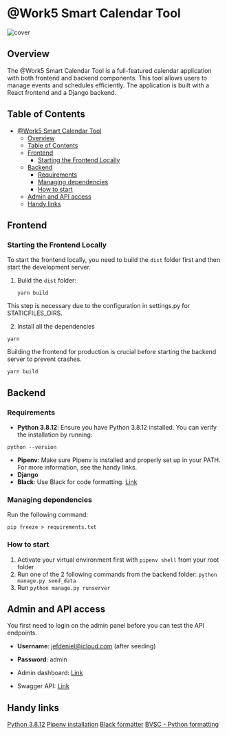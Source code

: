 # @Work5 Smart Calendar Tool

![cover](https://restomanager.net/wp-content/uploads/2024/06/readme.png)

## Overview

The @Work5 Smart Calendar Tool is a full-featured calendar application with both frontend and backend components. This tool allows users to manage events and schedules efficiently. The application is built with a React frontend and a Django backend.

## Table of Contents

- [@Work5 Smart Calendar Tool](#work5-smart-calendar-tool)
  - [Overview](#overview)
  - [Table of Contents](#table-of-contents)
  - [Frontend](#frontend)
    - [Starting the Frontend Locally](#starting-the-frontend-locally)
  - [Backend](#backend)
    - [Requirements](#requirements)
    - [Managing dependencies](#managing-dependencies)
    - [How to start](#how-to-start)
  - [Admin and API access](#admin-and-api-access)
  - [Handy links](#handy-links)

## Frontend

### Starting the Frontend Locally

To start the frontend locally, you need to build the `dist` folder first and then start the development server.

1. Build the `dist` folder:

   `yarn build `

This step is necessary due to the configuration in settings.py for STATICFILES_DIRS.

2. Install all the dependencies

`yarn`

Building the frontend for production is crucial before starting the backend server to prevent crashes.

`yarn build`

## Backend

### Requirements

- **Python 3.8.12**: Ensure you have Python 3.8.12 installed. You can verify the installation by running:

`python --version`

- **Pipenv**: Make sure Pipenv is installed and properly set up in your PATH. For more information, see the handy links.
- **Django**
- **Black**: Use Black for code formatting. [Link](https://github.com/psf/black)

### Managing dependencies

Run the following command:

`pip freeze > requirements.txt`

### How to start

1. Activate your virtual environment first with `pipenv shell` from your root folder
2. Run one of the 2 following commands from the backend folder: `python manage.py seed_data`
3. Run `python manage.py runserver`

## Admin and API access

You first need to login on the admin panel before you can test the API endpoints.

- **Username**: jefdeniel@icloud.com (after seeding)
- **Password**: admin

- Admin dashboard: [Link](http://localhost:8000/admin)
- Swagger API: [Link](http://localhost:8000/swagger)

## Handy links

[Python 3.8.12](https://www.python.org/downloads/release/python-3812/)
[Pipenv installation](https://pipenv.pypa.io/en/latest/install/)
[Black formatter](https://github.com/psf/black)
[BVSC - Python formatting](https://code.visualstudio.com/docs/python/formatting)
